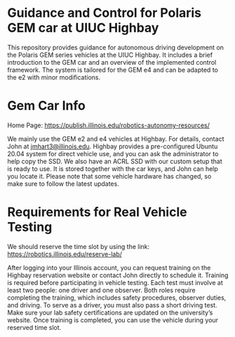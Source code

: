 # Guidance and Control for Polaris GEM car at UIUC Highbay

This repository provides guidance for autonomous driving development on the Polaris GEM series vehicles at the UIUC Highbay. It includes a brief introduction to the GEM car and an overview of the implemented control framework. The system is tailored for the GEM e4 and can be adapted to the e2 with minor modifications.

# Gem Car Info

Home Page: https://publish.illinois.edu/robotics-autonomy-resources/

We mainly use the GEM e2 and e4 vehicles at Highbay. For details, contact John at jmhart3@illinois.edu. Highbay provides a pre-configured Ubuntu 20.04 system for direct vehicle use, and you can ask the administrator to help copy the SSD. We also have an ACRL SSD with our custom setup that is ready to use. It is stored together with the car keys, and John can help you locate it. Please note that some vehicle hardware has changed, so make sure to follow the latest updates.

# Requirements for Real Vehicle Testing

We should reserve the time slot by using the link: https://robotics.illinois.edu/reserve-lab/

After logging into your Illinois account, you can request training on the Highbay reservation website or contact John directly to schedule it. Training is required before participating in vehicle testing. Each test must involve at least two people: one driver and one observer. Both roles require completing the training, which includes safety procedures, observer duties, and driving. To serve as a driver, you must also pass a short driving test. Make sure your lab safety certifications are updated on the university’s website. Once training is completed, you can use the vehicle during your reserved time slot.
